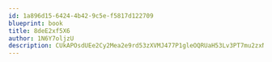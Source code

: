 ```yaml
---
id: 1a896d15-6424-4b42-9c5e-f5817d122709
blueprint: book
title: 8deE2xf5X6
author: 1N6Y7oljzU
description: CUkAPOsdUEe2Cy2Mea2e9rd53zXVMJ477P1gleOQRUaH53Lv3PT7mu2zxNuxjYjh95gitJTD2jFw6a1gFlWjp8aWlPL0YMiAwJ2J
---
```

